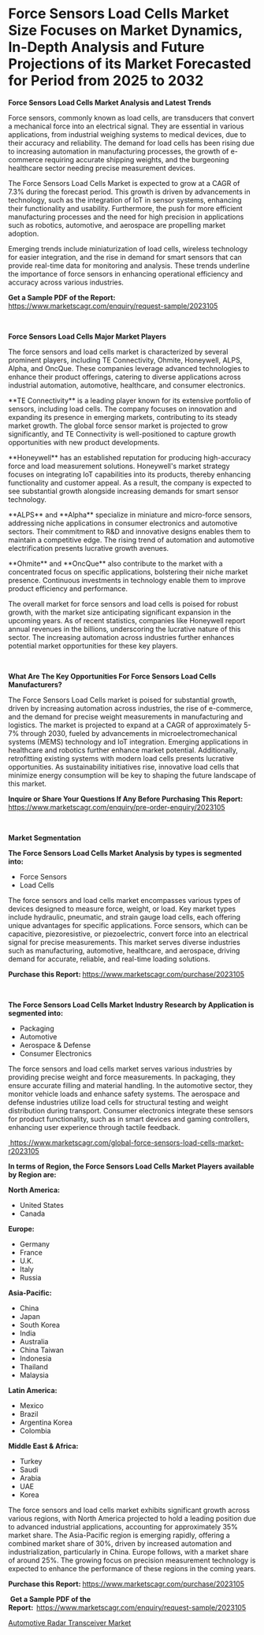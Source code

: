 <p><h1>Force Sensors Load Cells Market Size Focuses on Market Dynamics, In-Depth Analysis and Future Projections of its Market Forecasted for Period from 2025 to 2032</h1></p><p><strong>Force Sensors Load Cells Market Analysis and Latest Trends</strong></p>
<p><p>Force sensors, commonly known as load cells, are transducers that convert a mechanical force into an electrical signal. They are essential in various applications, from industrial weighing systems to medical devices, due to their accuracy and reliability. The demand for load cells has been rising due to increasing automation in manufacturing processes, the growth of e-commerce requiring accurate shipping weights, and the burgeoning healthcare sector needing precise measurement devices.</p><p>The Force Sensors Load Cells Market is expected to grow at a CAGR of 7.3% during the forecast period. This growth is driven by advancements in technology, such as the integration of IoT in sensor systems, enhancing their functionality and usability. Furthermore, the push for more efficient manufacturing processes and the need for high precision in applications such as robotics, automotive, and aerospace are propelling market adoption. </p><p>Emerging trends include miniaturization of load cells, wireless technology for easier integration, and the rise in demand for smart sensors that can provide real-time data for monitoring and analysis. These trends underline the importance of force sensors in enhancing operational efficiency and accuracy across various industries.</p></p>
<p><strong>Get a Sample PDF of the Report:&nbsp;</strong> <a href="https://www.marketscagr.com/enquiry/request-sample/2023105?utm_campaign=2987&utm_medium=2&utm_source=Github&utm_content=ia&utm_term=29032025&utm_id=force-sensors-load-cells">https://www.marketscagr.com/enquiry/request-sample/2023105</a></p>
<p>&nbsp;</p>
<p><strong>Force Sensors Load Cells Major Market Players</strong></p>
<p><p>The force sensors and load cells market is characterized by several prominent players, including TE Connectivity, Ohmite, Honeywell, ALPS, Alpha, and OncQue. These companies leverage advanced technologies to enhance their product offerings, catering to diverse applications across industrial automation, automotive, healthcare, and consumer electronics.</p><p>**TE Connectivity** is a leading player known for its extensive portfolio of sensors, including load cells. The company focuses on innovation and expanding its presence in emerging markets, contributing to its steady market growth. The global force sensor market is projected to grow significantly, and TE Connectivity is well-positioned to capture growth opportunities with new product developments.</p><p>**Honeywell** has an established reputation for producing high-accuracy force and load measurement solutions. Honeywell's market strategy focuses on integrating IoT capabilities into its products, thereby enhancing functionality and customer appeal. As a result, the company is expected to see substantial growth alongside increasing demands for smart sensor technology.</p><p>**ALPS** and **Alpha** specialize in miniature and micro-force sensors, addressing niche applications in consumer electronics and automotive sectors. Their commitment to R&D and innovative designs enables them to maintain a competitive edge. The rising trend of automation and automotive electrification presents lucrative growth avenues.</p><p>**Ohmite** and **OncQue** also contribute to the market with a concentrated focus on specific applications, bolstering their niche market presence. Continuous investments in technology enable them to improve product efficiency and performance.</p><p>The overall market for force sensors and load cells is poised for robust growth, with the market size anticipating significant expansion in the upcoming years. As of recent statistics, companies like Honeywell report annual revenues in the billions, underscoring the lucrative nature of this sector. The increasing automation across industries further enhances potential market opportunities for these key players.</p></p>
<p>&nbsp;</p>
<p><strong>What Are The Key Opportunities For Force Sensors Load Cells Manufacturers?</strong></p>
<p><p>The Force Sensors Load Cells market is poised for substantial growth, driven by increasing automation across industries, the rise of e-commerce, and the demand for precise weight measurements in manufacturing and logistics. The market is projected to expand at a CAGR of approximately 5-7% through 2030, fueled by advancements in microelectromechanical systems (MEMS) technology and IoT integration. Emerging applications in healthcare and robotics further enhance market potential. Additionally, retrofitting existing systems with modern load cells presents lucrative opportunities. As sustainability initiatives rise, innovative load cells that minimize energy consumption will be key to shaping the future landscape of this market.</p></p>
<p><strong>Inquire or Share Your Questions If Any Before Purchasing This Report:</strong> <a href="https://www.marketscagr.com/enquiry/pre-order-enquiry/2023105?utm_campaign=2987&utm_medium=2&utm_source=Github&utm_content=ia&utm_term=29032025&utm_id=force-sensors-load-cells">https://www.marketscagr.com/enquiry/pre-order-enquiry/2023105</a></p>
<p>&nbsp;</p>
<p><strong>Market Segmentation</strong></p>
<p><strong>The Force Sensors Load Cells Market Analysis by types is segmented into:</strong></p>
<p><ul><li>Force Sensors</li><li>Load Cells</li></ul></p>
<p><p>The force sensors and load cells market encompasses various types of devices designed to measure force, weight, or load. Key market types include hydraulic, pneumatic, and strain gauge load cells, each offering unique advantages for specific applications. Force sensors, which can be capacitive, piezoresistive, or piezoelectric, convert force into an electrical signal for precise measurements. This market serves diverse industries such as manufacturing, automotive, healthcare, and aerospace, driving demand for accurate, reliable, and real-time loading solutions.</p></p>
<p><strong>Purchase this Report:&nbsp;</strong><a href="https://www.marketscagr.com/purchase/2023105?utm_campaign=2987&utm_medium=2&utm_source=Github&utm_content=ia&utm_term=29032025&utm_id=force-sensors-load-cells">https://www.marketscagr.com/purchase/2023105</a></p>
<p>&nbsp;</p>
<p><strong>The Force Sensors Load Cells Market Industry Research by Application is segmented into:</strong></p>
<p><ul><li>Packaging</li><li>Automotive</li><li>Aerospace & Defense</li><li>Consumer Electronics</li></ul></p>
<p><p>The force sensors and load cells market serves various industries by providing precise weight and force measurements. In packaging, they ensure accurate filling and material handling. In the automotive sector, they monitor vehicle loads and enhance safety systems. The aerospace and defense industries utilize load cells for structural testing and weight distribution during transport. Consumer electronics integrate these sensors for product functionality, such as in smart devices and gaming controllers, enhancing user experience through tactile feedback.</p></p>
<p><a href="https://www.marketscagr.com/global-force-sensors-load-cells-market-r2023105?utm_campaign=2987&utm_medium=2&utm_source=Github&utm_content=ia&utm_term=29032025&utm_id=force-sensors-load-cells">&nbsp;https://www.marketscagr.com/global-force-sensors-load-cells-market-r2023105</a></p>
<p><strong>In terms of Region, the Force Sensors Load Cells Market Players available by Region are:</strong></p>
<p>
    <p> <strong> North America: </strong>
        <ul>
            <li>United States</li>
            <li>Canada</li>
        </ul>
        </p> 
    <p> <strong> Europe: </strong>
        <ul>
            <li>Germany</li>
            <li>France</li>
            <li>U.K.</li>
            <li>Italy</li>
            <li>Russia</li>
        </ul>
        </p> 
    <p> <strong> Asia-Pacific: </strong>
        <ul>
            <li>China</li>
            <li>Japan</li>
            <li>South Korea</li>
            <li>India</li>
            <li>Australia</li>
            <li>China Taiwan</li>
            <li>Indonesia</li>
            <li>Thailand</li>
            <li>Malaysia</li>
        </ul>
        </p> 
    <p> <strong> Latin America: </strong>
        <ul>
            <li>Mexico</li>
            <li>Brazil</li>
            <li>Argentina Korea</li>
            <li>Colombia</li>
        </ul>
        </p> 
    <p> <strong> Middle East & Africa: </strong>
        <ul>
            <li>Turkey</li>
            <li>Saudi</li>
            <li>Arabia</li>
            <li>UAE</li>
            <li>Korea</li>
        </ul>
    </p>
    </p>
<p><p>The force sensors and load cells market exhibits significant growth across various regions, with North America projected to hold a leading position due to advanced industrial applications, accounting for approximately 35% market share. The Asia-Pacific region is emerging rapidly, offering a combined market share of 30%, driven by increased automation and industrialization, particularly in China. Europe follows, with a market share of around 25%. The growing focus on precision measurement technology is expected to enhance the performance of these regions in the coming years.</p></p>
<p><strong>Purchase this Report: </strong><a href="https://www.marketscagr.com/purchase/2023105?utm_campaign=2987&utm_medium=2&utm_source=Github&utm_content=ia&utm_term=29032025&utm_id=force-sensors-load-cells">https://www.marketscagr.com/purchase/2023105</a></p>
<p>&nbsp;<strong>Get a Sample PDF of the Report:&nbsp;&nbsp;</strong><a href="https://www.marketscagr.com/enquiry/request-sample/2023105?utm_campaign=2987&utm_medium=2&utm_source=Github&utm_content=ia&utm_term=29032025&utm_id=force-sensors-load-cells">https://www.marketscagr.com/enquiry/request-sample/2023105</a></p>
<p><strong></strong></p>
<p><p><a href="https://github.com/voetzeszuh/Market-Research-Report-List-1/blob/main/automotive-radar-transceiver-market.md?utm_campaign=2987&utm_medium=2&utm_source=Github&utm_content=ia&utm_term=29032025&utm_id=force-sensors-load-cells">Automotive Radar Transceiver Market</a></p></p>